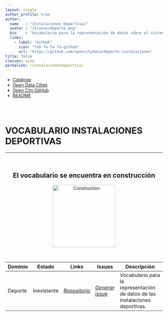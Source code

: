 ```yaml
---
layout: single
author_profile: true 
author:
  name   : "Instalaciones Deportivas"
  avatar : "/Iconos/deporte.png"
  bio    : "Vocabulario para la representación de datos sobre el sistema de bicicleta pública."
  links:
    - label: "GitHub"
      icon: "fab fa-fw fa-github"
      url: "https://github.com/opencitydata/deporte-instalaciones"
title: false
classes: wide
permalink: /instalacionesdeportiva/
---
```

<head>
<link href="/FEMPTFG/stylesheet.css" rel="stylesheet"/>
  
  <nav class="style-4">
<ul class="menu-4">
	<li class="current"><a href="https://fempcatalogo.github.io/FEMPTFG/" data-hover="Catálogo">Catálogo</a></li>
	<li class="left"><a href="http://vocab.linkeddata.es/datosabiertos/" data-hover="Open Data Cities">Open Data Cities</a></li>
	<li class="left"><a href="https://github.com/opencitydata/" data-hover="Open City GitHub">Open City GitHub</a></li>
	<li class="left"><a href="https://github.com/opencitydata/deporte-instalaciones/blob/master/README.md" data-hover="README">README</a></li>
</ul>
	</nav>
	<br><br>
  
</head>

<div id="bodyid">
<link href="stylesheet.css" rel="stylesheet"/>

<h1> VOCABULARIO INSTALACIONES DEPORTIVAS </h1>
</div>
  
---

&nbsp;

<h2 float="right" align="center"> El vocabulario se encuentra en construcción </h2>

<p float="right" align="center">   
<img src="/FEMPTFG/Iconos/constrA.png" alt="Construction" width="200"/>
</p>

&nbsp; &nbsp;

  
  
| Dominio |  Estado  |   Links   |   Issues   |   Descripción   | 
| -------- | -------- | --------- | ---------- | --------------- |
| Deporte | Inexistente | *[Repositorio](https://github.com/opencitydata/deporte-instalaciones)*  |  *[Generar issue](https://github.com/opencitydata/deporte-instalaciones/issues)*   | Vocabulario para la representación de datos de las instalaciones deportivas.  | 
 
 
  

 


&nbsp;


  

